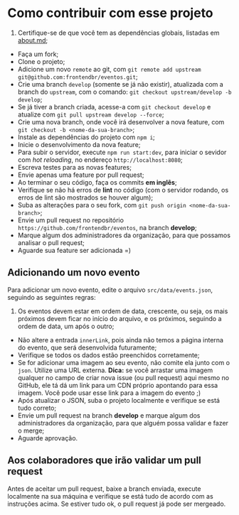 # Como contribuir com esse projeto

1. Certifique-se de que você tem as dependências globais, listadas em [about.md](about.md);
- Faça um fork;
- Clone o projeto;
- Adicione um novo `remote` ao git, com `git remote add upstream git@github.com:frontendbr/eventos.git`;
- Crie uma branch `develop` (somente se já não existir), atualizada com a branch do `upstream`, com o comando: `git checkout upstream/develop -b develop`;
- Se já tiver a branch criada, acesse-a com `git checkout develop` e atualize com `git pull upstream develop --force`;
- Crie uma nova branch, onde você irá desenvolver a nova feature, com `git checkout -b <nome-da-sua-branch>`;
- Instale as dependências do projeto com `npm i`;
- Inicie o desenvolvimento da nova feature;
- Para subir o servidor, execute `npm run start:dev`, para iniciar o sevidor com _hot reloading_, no endereço `http://localhost:8080`;
- Escreva testes para as novas features;
- Envie apenas uma feature por pull request;
- Ao terminar o seu código, faça os commits **em inglês**;
- Verifique se não há erros de **lint** no código (com o servidor rodando, os erros de lint são mostrados se houver algum);
- Suba as alterações para o seu fork, com `git push origin <nome-da-sua-branch>`;
- Envie um pull request no repositório `https://github.com/frontendbr/eventos`, na branch **develop**;
- Marque algum dos administradores da organização, para que possamos analisar o pull request;
- Aguarde sua feature ser adicionada =)

## Adicionando um novo evento

Para adicionar um novo evento, edite o arquivo `src/data/events.json`, seguindo as seguintes regras:

1. Os eventos devem estar em ordem de data, crescente, ou seja, os mais próximos devem ficar no início do arquivo, e os próximos, seguindo a ordem de data, um após o outro;
- Não altere a entrada `innerLink`, pois ainda não temos a página interna do evento, que será desenvolvida futuramente;
- Verifique se todos os dados estão preenchidos corretamente;
- Se for adicionar uma imagem ao seu evento, não comite ela junto com o `json`. Utilize uma URL externa. **Dica:** se você arrastar uma imagem qualquer no campo de criar nova issue (ou pull request) aqui mesmo no GitHub, ele tá dá um link para um CDN próprio apontando para essa imagem. Você pode usar esse link para a imagem do evento ;)
- Após atualizar o JSON, suba o projeto localmente e verifique se está tudo correto;
- Envie um pull request na branch **develop** e marque algum dos administradores da organização, para que alguém possa validar e fazer o merge;
- Aguarde aprovação.

## Aos colaboradores que irão validar um pull request

Antes de aceitar um pull request, baixe a branch enviada, execute localmente na sua máquina e verifique se está tudo de acordo com as instruções acima. Se estiver tudo ok, o pull request já pode ser mergeado.
